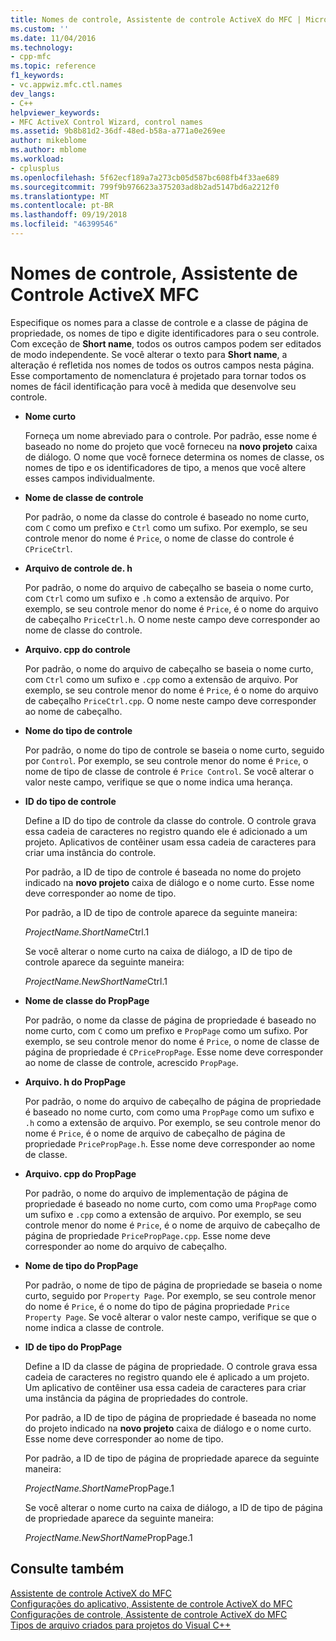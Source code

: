 ```yaml
---
title: Nomes de controle, Assistente de controle ActiveX do MFC | Microsoft Docs
ms.custom: ''
ms.date: 11/04/2016
ms.technology:
- cpp-mfc
ms.topic: reference
f1_keywords:
- vc.appwiz.mfc.ctl.names
dev_langs:
- C++
helpviewer_keywords:
- MFC ActiveX Control Wizard, control names
ms.assetid: 9b8b81d2-36df-48ed-b58a-a771a0e269ee
author: mikeblome
ms.author: mblome
ms.workload:
- cplusplus
ms.openlocfilehash: 5f62ecf189a7a273cb05d587bc608fb4f33ae689
ms.sourcegitcommit: 799f9b976623a375203ad8b2ad5147bd6a2212f0
ms.translationtype: MT
ms.contentlocale: pt-BR
ms.lasthandoff: 09/19/2018
ms.locfileid: "46399546"
---
```

# <a name="control-names-mfc-activex-control-wizard"></a>Nomes de controle, Assistente de Controle ActiveX MFC

Especifique os nomes para a classe de controle e a classe de página de propriedade, os nomes de tipo e digite identificadores para o seu controle. Com exceção de **Short name**, todos os outros campos podem ser editados de modo independente. Se você alterar o texto para **Short name**, a alteração é refletida nos nomes de todos os outros campos nesta página. Esse comportamento de nomenclatura é projetado para tornar todos os nomes de fácil identificação para você à medida que desenvolve seu controle.

- **Nome curto**

   Forneça um nome abreviado para o controle. Por padrão, esse nome é baseado no nome do projeto que você forneceu na **novo projeto** caixa de diálogo. O nome que você fornece determina os nomes de classe, os nomes de tipo e os identificadores de tipo, a menos que você altere esses campos individualmente.

- **Nome de classe de controle**

   Por padrão, o nome da classe do controle é baseado no nome curto, com `C` como um prefixo e `Ctrl` como um sufixo. Por exemplo, se seu controle menor do nome é `Price`, o nome de classe do controle é `CPriceCtrl`.

- **Arquivo de controle de. h**

   Por padrão, o nome do arquivo de cabeçalho se baseia o nome curto, com `Ctrl` como um sufixo e `.h` como a extensão de arquivo. Por exemplo, se seu controle menor do nome é `Price`, é o nome do arquivo de cabeçalho `PriceCtrl.h`. O nome neste campo deve corresponder ao nome de classe do controle.

- **Arquivo. cpp do controle**

   Por padrão, o nome do arquivo de cabeçalho se baseia o nome curto, com `Ctrl` como um sufixo e `.cpp` como a extensão de arquivo. Por exemplo, se seu controle menor do nome é `Price`, é o nome do arquivo de cabeçalho `PriceCtrl.cpp`. O nome neste campo deve corresponder ao nome de cabeçalho.

- **Nome do tipo de controle**

   Por padrão, o nome do tipo de controle se baseia o nome curto, seguido por `Control`. Por exemplo, se seu controle menor do nome é `Price`, o nome de tipo de classe de controle é `Price Control`. Se você alterar o valor neste campo, verifique se que o nome indica uma herança.

- **ID do tipo de controle**

   Define a ID do tipo de controle da classe do controle. O controle grava essa cadeia de caracteres no registro quando ele é adicionado a um projeto. Aplicativos de contêiner usam essa cadeia de caracteres para criar uma instância do controle.

   Por padrão, a ID de tipo de controle é baseada no nome do projeto indicado na **novo projeto** caixa de diálogo e o nome curto. Esse nome deve corresponder ao nome de tipo.

   Por padrão, a ID de tipo de controle aparece da seguinte maneira:

   *ProjectName.ShortName*Ctrl.1

   Se você alterar o nome curto na caixa de diálogo, a ID de tipo de controle aparece da seguinte maneira:

   *ProjectName.NewShortName*Ctrl.1

- **Nome de classe do PropPage**

   Por padrão, o nome da classe de página de propriedade é baseado no nome curto, com `C` como um prefixo e `PropPage` como um sufixo. Por exemplo, se seu controle menor do nome é `Price`, o nome de classe de página de propriedade é `CPricePropPage`. Esse nome deve corresponder ao nome de classe de controle, acrescido `PropPage`.

- **Arquivo. h do PropPage**

   Por padrão, o nome do arquivo de cabeçalho de página de propriedade é baseado no nome curto, com como uma `PropPage` como um sufixo e `.h` como a extensão de arquivo. Por exemplo, se seu controle menor do nome é `Price`, é o nome de arquivo de cabeçalho de página de propriedade `PricePropPage.h`. Esse nome deve corresponder ao nome de classe.

- **Arquivo. cpp do PropPage**

   Por padrão, o nome do arquivo de implementação de página de propriedade é baseado no nome curto, com como uma `PropPage` como um sufixo e `.cpp` como a extensão de arquivo. Por exemplo, se seu controle menor do nome é `Price`, é o nome de arquivo de cabeçalho de página de propriedade `PricePropPage.cpp`. Esse nome deve corresponder ao nome do arquivo de cabeçalho.

- **Nome de tipo do PropPage**

   Por padrão, o nome de tipo de página de propriedade se baseia o nome curto, seguido por `Property Page`. Por exemplo, se seu controle menor do nome é `Price`, é o nome do tipo de página propriedade `Price Property Page`. Se você alterar o valor neste campo, verifique se que o nome indica a classe de controle.

- **ID de tipo do PropPage**

   Define a ID da classe de página de propriedade. O controle grava essa cadeia de caracteres no registro quando ele é aplicado a um projeto. Um aplicativo de contêiner usa essa cadeia de caracteres para criar uma instância da página de propriedades do controle.

   Por padrão, a ID de tipo de página de propriedade é baseada no nome do projeto indicado na **novo projeto** caixa de diálogo e o nome curto. Esse nome deve corresponder ao nome de tipo.

   Por padrão, a ID de tipo de página de propriedade aparece da seguinte maneira:

   *ProjectName.ShortName*PropPage.1

   Se você alterar o nome curto na caixa de diálogo, a ID de tipo de página de propriedade aparece da seguinte maneira:

   *ProjectName.NewShortName*PropPage.1

## <a name="see-also"></a>Consulte também

[Assistente de controle ActiveX do MFC](../../mfc/reference/mfc-activex-control-wizard.md)<br/>
[Configurações do aplicativo, Assistente de controle ActiveX do MFC](../../mfc/reference/application-settings-mfc-activex-control-wizard.md)<br/>
[Configurações de controle, Assistente de controle ActiveX do MFC](../../mfc/reference/control-settings-mfc-activex-control-wizard.md)<br/>
[Tipos de arquivo criados para projetos do Visual C++](../../ide/file-types-created-for-visual-cpp-projects.md)

